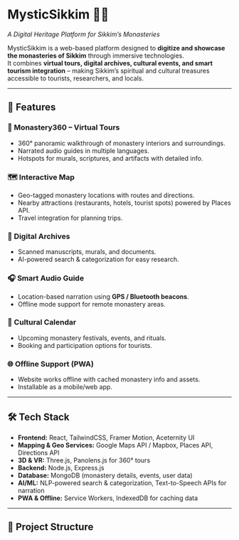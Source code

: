 # MysticSikkim 🌄✨
*A Digital Heritage Platform for Sikkim’s Monasteries*  

MysticSikkim is a web-based platform designed to **digitize and showcase the monasteries of Sikkim** through immersive technologies.  
It combines **virtual tours, digital archives, cultural events, and smart tourism integration** – making Sikkim’s spiritual and cultural treasures accessible to tourists, researchers, and locals.  

---

## 🚀 Features

### 🏯 Monastery360 – Virtual Tours
- 360° panoramic walkthrough of monastery interiors and surroundings.  
- Narrated audio guides in multiple languages.  
- Hotspots for murals, scriptures, and artifacts with detailed info.  

### 🗺️ Interactive Map
- Geo-tagged monastery locations with routes and directions.  
- Nearby attractions (restaurants, hotels, tourist spots) powered by Places API.  
- Travel integration for planning trips.  

### 📜 Digital Archives
- Scanned manuscripts, murals, and documents.  
- AI-powered search & categorization for easy research.  

### 🎧 Smart Audio Guide
- Location-based narration using **GPS / Bluetooth beacons**.  
- Offline mode support for remote monastery areas.  

### 📅 Cultural Calendar
- Upcoming monastery festivals, events, and rituals.  
- Booking and participation options for tourists.  

### 🌐 Offline Support (PWA)
- Website works offline with cached monastery info and assets.  
- Installable as a mobile/web app.  

---

## 🛠️ Tech Stack

- **Frontend:** React, TailwindCSS, Framer Motion, Aceternity UI  
- **Mapping & Geo Services:** Google Maps API / Mapbox, Places API, Directions API  
- **3D & VR:** Three.js, Panolens.js for 360° tours  
- **Backend:** Node.js, Express.js  
- **Database:** MongoDB (monastery details, events, user data)  
- **AI/ML:** NLP-powered search & categorization, Text-to-Speech APIs for narration  
- **PWA & Offline:** Service Workers, IndexedDB for caching data  

---

## 📂 Project Structure
